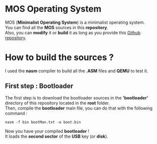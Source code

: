 # MOS Operating System
MOS (**Minimalist Operating System**) is a minimalist operating system.</br>
You can find all the **MOS** sources in this **repository**.</br>
Also, you can **modify** it or **build** it as long as you provide this [Github repository](https://github.com/leosncz/OperatingSystem).</br>
# How to build the sources ?
I used the **nasm** compiler to build all the **.ASM** files and **QEMU** to test it.
## First step : Bootloader
The first step is to download the bootloader sources in the **'bootloader'** directory of this repository located in the **root** folder.</br>
Then, compile the **bootloader** main file, you can do that with the following command :</br>
```batch
nasm -f bin bootMan.txt -o boot.bin
```
Now you have your compiled **bootloader** !</br>
It loads the **second sector** of the **USB** key (or **disk**).

